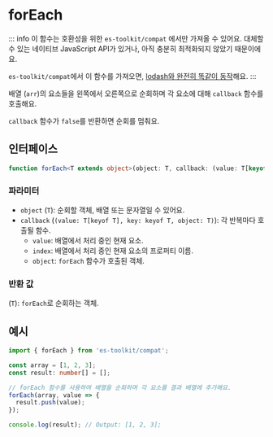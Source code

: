 # forEach

::: info
이 함수는 호환성을 위한 `es-toolkit/compat` 에서만 가져올 수 있어요. 대체할 수 있는 네이티브 JavaScript API가 있거나, 아직 충분히 최적화되지 않았기 때문이에요.

`es-toolkit/compat`에서 이 함수를 가져오면, [lodash와 완전히 똑같이 동작](../../../compatibility.md)해요.
:::

배열 (`arr`)의 요소들을 왼쪽에서 오른쪽으로 순회하며 각 요소에 대해 `callback` 함수를 호출해요.

`callback` 함수가 `false`를 반환하면 순회를 멈춰요.

## 인터페이스

```ts
function forEach<T extends object>(object: T, callback: (value: T[keyof T], key: keyof T, object: T) => unknown): T;
```

### 파라미터

- `object` (`T`): 순회할 객체, 배열 또는 문자열일 수 있어요.
- `callback` (`(value: T[keyof T], key: keyof T, object: T)`): 각 반복마다 호출될 함수.
  - `value`: 배열에서 처리 중인 현재 요소.
  - `index`: 배열에서 처리 중인 현재 요소의 프로퍼티 이름.
  - `object`: `forEach` 함수가 호출된 객체.

### 반환 값

(`T`): `forEach`로 순회하는 객체.

## 예시

```ts
import { forEach } from 'es-toolkit/compat';

const array = [1, 2, 3];
const result: number[] = [];

// forEach 함수를 사용하여 배열을 순회하며 각 요소를 결과 배열에 추가해요.
forEach(array, value => {
  result.push(value);
});

console.log(result); // Output: [1, 2, 3];
```
